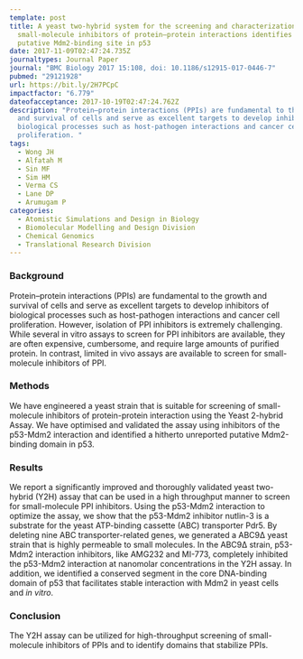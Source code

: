 ```yaml
---
template: post
title: A yeast two-hybrid system for the screening and characterization of
  small-molecule inhibitors of protein–protein interactions identifies a novel
  putative Mdm2-binding site in p53
date: 2017-11-09T02:47:24.735Z
journaltypes: Journal Paper
journal: "BMC Biology 2017 15:108, doi: 10.1186/s12915-017-0446-7"
pubmed: "29121928"
url: https://bit.ly/2H7PCpC
impactfactor: "6.779"
dateofacceptance: 2017-10-19T02:47:24.762Z
description: "Protein–protein interactions (PPIs) are fundamental to the growth
  and survival of cells and serve as excellent targets to develop inhibitors of
  biological processes such as host-pathogen interactions and cancer cell
  proliferation. "
tags:
  - Wong JH
  - Alfatah M
  - Sin MF
  - Sim HM
  - Verma CS
  - Lane DP
  - Arumugam P
categories:
  - Atomistic Simulations and Design in Biology
  - Biomolecular Modelling and Design Division
  - Chemical Genomics
  - Translational Research Division
---
```

<!--StartFragment-->

### Background

Protein–protein interactions (PPIs) are fundamental to the growth and survival of cells and serve as excellent targets to develop inhibitors of biological processes such as host-pathogen interactions and cancer cell proliferation. However, isolation of PPI inhibitors is extremely challenging. While several in vitro assays to screen for PPI inhibitors are available, they are often expensive, cumbersome, and require large amounts of purified protein. In contrast, limited in vivo assays are available to screen for small-molecule inhibitors of PPI.

### Methods

We have engineered a yeast strain that is suitable for screening of small-molecule inhibitors of protein-protein interaction using the Yeast 2-hybrid Assay. We have optimised and validated the assay using inhibitors of the p53-Mdm2 interaction and identified a hitherto unreported putative Mdm2-binding domain in p53.

### Results

We report a significantly improved and thoroughly validated yeast two-hybrid (Y2H) assay that can be used in a high throughput manner to screen for small-molecule PPI inhibitors. Using the p53-Mdm2 interaction to optimize the assay, we show that the p53-Mdm2 inhibitor nutlin-3 is a substrate for the yeast ATP-binding cassette (ABC) transporter Pdr5. By deleting nine ABC transporter-related genes, we generated a ABC9Δ yeast strain that is highly permeable to small molecules. In the ABC9Δ strain, p53-Mdm2 interaction inhibitors, like AMG232 and MI-773, completely inhibited the p53-Mdm2 interaction at nanomolar concentrations in the Y2H assay. In addition, we identified a conserved segment in the core DNA-binding domain of p53 that facilitates stable interaction with Mdm2 in yeast cells and *in vitro*.

### Conclusion

The Y2H assay can be utilized for high-throughput screening of small-molecule inhibitors of PPIs and to identify domains that stabilize PPIs.

<!--EndFragment-->